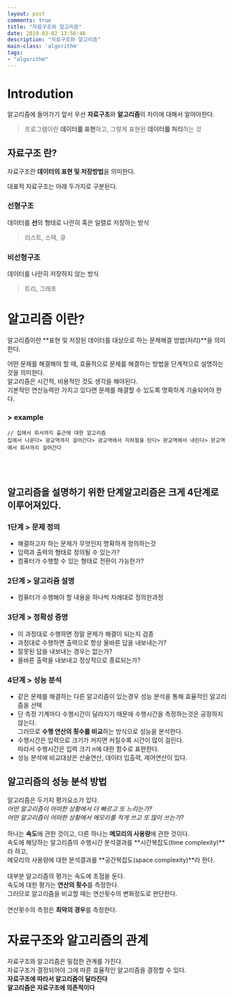 ```yaml
---
layout: post
comments: true
title: "자료구조와 알고리즘"
date: 2019-03-02 13:56:48
description: "자료구조와 알고리즘"
main-class: 'algorithm'
tags:
- "algorithm"
---
```


# Introdution
알고리즘에 들어가기 앞서 우선 **자료구조**와 **알고리즘**의 차이에 대해서 알야아한다.<br>

> 프로그램이란 **데이터를 표현**하고, 그렇게 표현된 **데이터를 처리**하는 것

## 자료구조 란?
자료구조란 **데이터의 표현 및 저장방법**을 의미한다.<br>

대표적 자료구조는 아래 두가지로 구분된다.
### 선형구조
데이터를 **선**의 형태로 나란히 혹은 일렬로 저장하는 방식<br>
> 리스트, 스택, 큐

### 비선형구조
데이터를 나란히 저장하지 않는 방식<br>
> 트리, 그래프


# 알고리즘 이란?
알고리즘이란 **표현 및 저장된 데이터를 대상으로 하는 문제해결 방법(처리)**을 의미한다.<br>

어떤 문제를 해결해야 할 때, 효율적으로 문제를 해결하는 방법을 단계적으로 설명하는 것을 의미한다.<br>
알고리즘은 시간적, 비용적인 것도 생각을 해야된다.<br>
기본적인 연산능력만 가지고 있다면 문제를 해결할 수 있도록 명확하게 기술되어야 한다.
### > example
```
// 집에서 회사까지 출근에 대한 알고리즘
집에서 나온다> 광교역까지 걸어간다> 광교역에서 지하철을 탄다> 판교역에서 내린다> 판교역에서 회사까지 걸어간다
```
<br><br>

## 알고리즘을 설명하기 위한 단계알고리즘은 크게 4단계로 이루어져있다.

### 1단계 > 문제 정의
- 해결하고자 하는 문제가 무엇인지 명확하게 정의하는것
- 입력과 출력의 형태로 정의될 수 있는가?
- 컴퓨터가 수행할 수 있는 형태로 전환이 가능한가?

### 2단계 > 알고리즘 설명
- 컴퓨터가 수행해야 할 내용을 하나씩 차례대로 정의한과정

### 3단계 > 정확성 증명
- 이 과정대로 수행하면 정말 문제가 해결이 되는지 검증
- 과정대로 수행하면 출력으로 항상 올바른 답을 내보내는가?
- 잘못된 답을 내보내는 경우는 없는가?
- 올바른 출력을 내보내고 정상적으로 종료되는가?

### 4단계 > 성능 분석
- 같은 문제를 해결하는 다른 알고리즘이 있는경우 성능 분석을 통해 효율적인 알고리즘을 선택
- 단 측정 기계마다 수행시간이 달라지기 때문에 수행시간을 측정하는것은 공정하지 않는다.<br>
그러므로 **수행 연산의 횟수를 비교**하는 방식으로 성능을 분석한다.
- 수행시간은 입력으로 크기가 커지면 커질수록 시간이 많이 걸린다.<br>
따라서 수행시간은 입력 크기 n에 대한 함수로 표현한다.
- 성능 분석에 비교대상은 산술연산, 데이터 입출력, 제어연산이 있다.

## 알고리즘의 성능 분석 방법
알고리즘은 두가지 평가요소가 있다.<br>
*어떤 알고리즘이 어떠한 상황에서 더 빠르고 또 느리는가?*<br>
*어떤 알고리즘이 어떠한 상황에서 메모리를 적게 쓰고 또 많이 쓰는가?*<br>
<br>
하나는 **속도**에 관한 것이고, 다른 하나는 **메모리의 사용량**에 관한 것이다.<br>
속도에 해당하는 알고리즘의 수행시간 분석결과를 **시간복잡도(time complexity)**라 하고,<br>
메모리의 사용량에 대한 분석결과를 **공간복잡도(space complexity)**라 한다.<br>
<br>
대부분 알고리즘의 평가는 속도에 초점을 둔다.<br>
속도에 대한 평가는 **연산의 횟수**를 측정한다.<br>
그러므로 알고리즘을 비교할 때는 연산횟수의 변화정도로 판단한다.<br>
<br>
연산횟수의 측정은 **최악의 경우**를 측정한다.<br>


# 자료구조와 알고리즘의 관계
자료구조와 알고리즘은 밀접한 관계를 가진다.<br>
자료구조가 결정되어야 그에 따른 효율적인 알고리즘을 결정할 수 있다.<br>
**자료구조에 따라서 알고리즘이 달라진다** <br>
**알고리즘은 자료구조에 의존적이다**

